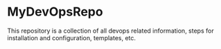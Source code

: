# MyDevOpsRepo

This repository is a collection of all devops related information, steps for installation and configuration, templates, etc.
